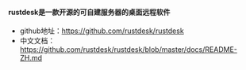 #### rustdesk是一款开源的可自建服务器的桌面远程软件
- github地址：https://github.com/rustdesk/rustdesk
- 中文文档：https://github.com/rustdesk/rustdesk/blob/master/docs/README-ZH.md